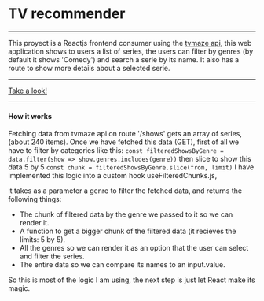 # TV recommender

------------

This proyect is a Reactjs frontend consumer using the [tvmaze api](https://www.tvmaze.com/api "tvmaze api"), this web application shows to users a list of series, the users can filter by genres (by default it shows 'Comedy') and search a serie by its name. It also has a route to show more details about a selected serie.

------------

[Take a look!](https://tv-recommender.vercel.app "Take a look!")

------------

#### How it works
Fetching data from tvmaze api on route '/shows' gets an array of series, (about 240 items). Once we have fetched this data (GET), first of all we have to filter by categories like this: 
`const filteredShowsByGenre = data.filter(show => show.genres.includes(genre))`
then slice to show this data 5 by 5 `const chunk = filteredShowsByGenre.slice(from, limit)`
I have implemented this logic into a custom hook useFilteredChunks.js, 

it takes as a parameter a genre to filter the fetched data, and returns the following things:
- The chunk of filtered data by the genre we passed to it so we can render it.
- A function to get a bigger chunk of the filtered data (it recieves the limits: 5 by 5).
- All the genres so we can render it as an option that the user can select and filter the series.
- The entire data so we can compare its names to an input.value.


So this is most of the logic I am using, the next step is just let React make its magic.